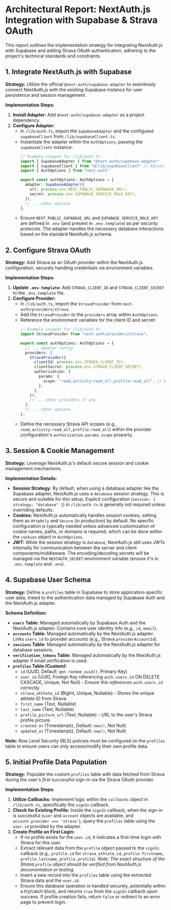 # Architectural Report: NextAuth.js Integration with Supabase & Strava OAuth

This report outlines the implementation strategy for integrating NextAuth.js with Supabase and adding Strava OAuth authentication, adhering to the project's technical standards and constraints.

## 1. Integrate NextAuth.js with Supabase

**Strategy:** Utilize the official `@next-auth/supabase-adapter` to seamlessly connect NextAuth.js with the existing Supabase instance for user persistence and session management.

**Implementation Steps:**

1.  **Install Adapter:** Add `@next-auth/supabase-adapter` as a project dependency.
2.  **Configure Adapter:**
    *   In `/lib/auth.ts`, import the `SupabaseAdapter` and the configured `supabaseClient` from `/lib/supabaseClient.ts`.
    *   Instantiate the adapter within the `AuthOptions`, passing the `supabaseClient` instance:
        ```typescript
        // Example snippet for /lib/auth.ts
        import { SupabaseAdapter } from "@next-auth/supabase-adapter"
        import { supabaseClient } from "@/lib/supabaseClient" // Adjust path as needed
        import { AuthOptions } from "next-auth"

        export const authOptions: AuthOptions = {
          adapter: SupabaseAdapter({
            url: process.env.NEXT_PUBLIC_SUPABASE_URL!,
            secret: process.env.SUPABASE_SERVICE_ROLE_KEY!,
          }),
          // ... other options
        };
        ```
    *   Ensure `NEXT_PUBLIC_SUPABASE_URL` and `SUPABASE_SERVICE_ROLE_KEY` are defined in `.env` (and present in `.env.template`) as per security protocols. The adapter handles the necessary database interactions based on the standard NextAuth.js schema.

## 2. Configure Strava OAuth

**Strategy:** Add Strava as an OAuth provider within the NextAuth.js configuration, securely handling credentials via environment variables.

**Implementation Steps:**

1.  **Update `.env.template`:** Add `STRAVA_CLIENT_ID` and `STRAVA_CLIENT_SECRET` to the `.env.template` file.
2.  **Configure Provider:**
    *   In `/lib/auth.ts`, import the `StravaProvider` from `next-auth/providers/strava`.
    *   Add the `StravaProvider` to the `providers` array within `AuthOptions`.
    *   Reference the environment variables for the client ID and secret:
        ```typescript
        // Example snippet for /lib/auth.ts
        import StravaProvider from "next-auth/providers/strava";

        export const authOptions: AuthOptions = {
          // ... adapter config
          providers: [
            StravaProvider({
              clientId: process.env.STRAVA_CLIENT_ID!,
              clientSecret: process.env.STRAVA_CLIENT_SECRET!,
              authorization: {
                params: {
                  scope: "read,activity:read_all,profile:read_all", // Define required scopes
                },
              },
            }),
            // ... other providers if any
          ],
          // ... other options
        };
        ```
    *   Define the necessary Strava API scopes (e.g., `read,activity:read_all,profile:read_all`) within the provider configuration's `authorization.params.scope` property.

## 3. Session & Cookie Management

**Strategy:** Leverage NextAuth.js's default secure session and cookie management mechanisms.

**Implementation Details:**

*   **Session Strategy:** By default, when using a database adapter like the Supabase adapter, NextAuth.js uses a `database` session strategy. This is secure and suitable for this setup. Explicit configuration (`session: { strategy: "database" }`) in `/lib/auth.ts` is generally not required unless overriding defaults.
*   **Cookies:** NextAuth.js automatically handles session cookies, setting them as `HttpOnly` and `Secure` (in production) by default. No specific configuration is typically needed unless advanced customization of cookie names, paths, or domains is required, which can be done within the `cookies` object in `AuthOptions`.
*   **JWT:** While the session strategy is `database`, NextAuth.js still uses JWTs internally for communication between the server and client components/middleware. The encoding/decoding secrets will be managed via the `NEXTAUTH_SECRET` environment variable (ensure it's in `.env.template` and `.env`).

## 4. Supabase User Schema

**Strategy:** Define a `profiles` table in Supabase to store application-specific user data, linked to the authentication data managed by Supabase Auth and the NextAuth.js adapter.

**Schema Definition:**

*   **`users` Table:** Managed automatically by Supabase Auth and the NextAuth.js adapter. Contains core user identity info (e.g., `id`, `email`).
*   **`accounts` Table:** Managed automatically by the NextAuth.js adapter. Links `users.id` to provider accounts (e.g., Strava `providerAccountId`).
*   **`sessions` Table:** Managed automatically by the NextAuth.js adapter for database sessions.
*   **`verification_tokens` Table:** Managed automatically by the NextAuth.js adapter if email verification is used.
*   **`profiles` Table (Custom):**
    *   `id` (UUID, Default: `gen_random_uuid()`, Primary Key)
    *   `user_id` (UUID, Foreign Key referencing `auth.users.id` ON DELETE CASCADE, Unique, Not Null) - *Ensure this references `auth.users.id` correctly.*
    *   `strava_athlete_id` (BigInt, Unique, Nullable) - Stores the unique athlete ID from Strava.
    *   `first_name` (Text, Nullable)
    *   `last_name` (Text, Nullable)
    *   `profile_picture_url` (Text, Nullable) - URL to the user's Strava profile picture.
    *   `created_at` (Timestamptz, Default: `now()`, Not Null)
    *   `updated_at` (Timestamptz, Default: `now()`, Not Null)

**Note:** Row Level Security (RLS) policies must be configured on the `profiles` table to ensure users can only access/modify their own profile data.

## 5. Initial Profile Data Population

**Strategy:** Populate the custom `profiles` table with data fetched from Strava during the user's *first* successful sign-in via the Strava OAuth provider.

**Implementation Steps:**

1.  **Utilize Callbacks:** Implement logic within the `callbacks` object in `/lib/auth.ts`, specifically the `signIn` callback.
2.  **Check for Existing Profile:** Inside the `signIn` callback, when the sign-in is successful (`user` and `account` objects are available, and `account.provider === 'strava'`), query the `profiles` table using the `user.id` provided by the adapter.
3.  **Create Profile on First Login:**
    *   If no profile exists for the `user.id`, it indicates a first-time login with Strava for this user.
    *   Extract relevant data from the `profile` object passed to the `signIn` callback (e.g., `profile.id` for `strava_athlete_id`, `profile.firstname`, `profile.lastname`, `profile.profile`). *Note: The exact structure of the Strava `profile` object should be verified from NextAuth.js documentation or testing.*
    *   Insert a new record into the `profiles` table using the extracted Strava data and the `user.id`.
    *   Ensure this database operation is handled securely, potentially within a try/catch block, and returns `true` from the `signIn` callback upon success. If profile creation fails, return `false` or redirect to an error page to prevent login.

